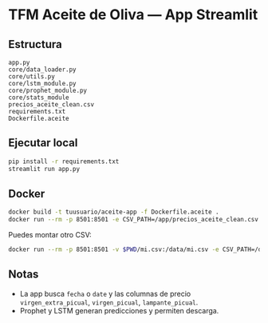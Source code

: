 # TFM Aceite de Oliva — App Streamlit

## Estructura
```
app.py
core/data_loader.py
core/utils.py
core/lstm_module.py
core/prophet_module.py
core/stats_module
precios_aceite_clean.csv
requirements.txt
Dockerfile.aceite
```

## Ejecutar local
```bash
pip install -r requirements.txt
streamlit run app.py
```

## Docker
```bash
docker build -t tuusuario/aceite-app -f Dockerfile.aceite .
docker run --rm -p 8501:8501 -e CSV_PATH=/app/precios_aceite_clean.csv tuusuario/aceite-app
```
Puedes montar otro CSV:
```bash
docker run --rm -p 8501:8501 -v $PWD/mi.csv:/data/mi.csv -e CSV_PATH=/data/mi.csv tuusuario/aceite-app
```

## Notas
- La app busca `fecha` o `date` y las columnas de precio `virgen_extra_picual`, `virgen_picual`, `lampante_picual`.
- Prophet y LSTM generan predicciones y permiten descarga. 

